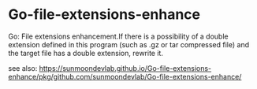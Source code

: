 # Go-file-extensions-enhance
Go: File extensions enhancement.If there is a possibility of a double extension defined in this program (such as .gz or tar compressed file) and the target file has a double extension, rewrite it.

see also:
https://sunmoondevlab.github.io/Go-file-extensions-enhance/pkg/github.com/sunmoondevlab/Go-file-extensions-enhance/
